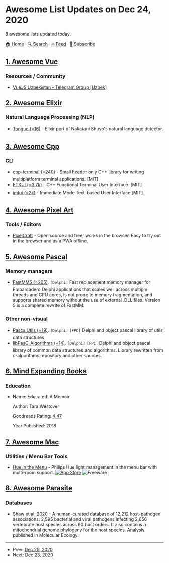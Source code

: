 # Awesome List Updates on Dec 24, 2020

8 awesome lists updated today.

[🏠 Home](/README.md) · [🔍 Search](https://test.trackawesomelist.com/search/) · [🔥 Feed](https://test.trackawesomelist.com/feed.xml) · [📮 Subscribe](https://trackawesomelist.us17.list-manage.com/subscribe?u=d2f0117aa829c83a63ec63c2f&id=36a103854c)



## [1. Awesome Vue](/content/vuejs/awesome-vue/README.md)

### Resources / Community

*   [VueJS Uzbekistan - Telegram Group \[Uzbek\]](https://t.me/vuejsuzbekcommunity)

## [2. Awesome Elixir](/content/h4cc/awesome-elixir/README.md)

### Natural Language Processing (NLP)

*   [Tongue (⭐16)](https://github.com/dannote/tongue) - Elixir port of Nakatani Shuyo's natural language detector.

## [3. Awesome Cpp](/content/fffaraz/awesome-cpp/README.md)

### CLI

*   [cpp-terminal (⭐240)](https://github.com/jupyter-xeus/cpp-terminal) - Small header only C++ library for writing multiplatform terminal applications. \[MIT]
*   [FTXUI (⭐3.7k)](https://github.com/ArthurSonzogni/FTXUI) - C++ Functional Terminal User Interface. \[MIT]
*   [imtui (⭐2k)](https://github.com/ggerganov/imtui) - Immediate Mode Text-based User Interface \[MIT]

## [4. Awesome Pixel Art](/content/Siilwyn/awesome-pixel-art/README.md)

### Tools / Editors

*   [PixelCraft](https://rgab1508.github.io/PixelCraft/) - Open source and free, works in the browser. Easy to try out in the browser and as a PWA offline.

## [5. Awesome Pascal](/content/Fr0sT-Brutal/awesome-pascal/README.md)

### Memory managers

*   [FastMM5 (⭐205)](https://github.com/pleriche/FastMM5). `[Delphi]` Fast replacement memory manager for Embarcadero Delphi applications that scales well across multiple threads and CPU cores, is not prone to memory fragmentation, and supports shared memory without the use of external .DLL files. Version 5 is a complete rewrite of FastMM.

### Other non-visual

*   [PascalUtils (⭐19)](https://github.com/isemenkov/pascalutils). `[Delphi]` `[FPC]` Delphi and object pascal library of utils data structures
*   [libPasC-Algorithms (⭐14)](https://github.com/isemenkov/libpasc-algorithms). `[Delphi]` `[FPC]` Delphi and object pascal library of common data structures and algorithms. Library rewritten from c-algorithms repository and other sources.

## [6. Mind Expanding Books](/content/hackerkid/Mind-Expanding-Books/README.md)

### Education

- Name: Educated: A Memoir

  Author: Tara Westover

  Goodreads Rating: [4.47](https://www.goodreads.com/book/show/35133922-educated)

  Year Published: 2018



## [7. Awesome Mac](/content/jaywcjlove/awesome-mac/README.md)

### Utilities / Menu Bar Tools

*   [Hue in the Menu](https://apps.apple.com/gb/app/hue-in-the-menu/id1534707384) - Philips Hue light management in the menu bar with multi-room support. [![App Store](https://jaywcjlove.github.io/sb/ico/min-app-store.svg "App Store Software")](https://apps.apple.com/gb/app/hue-in-the-menu/id1534707384) ![Freeware](https://jaywcjlove.github.io/sb/ico/min-free.svg "Freeware")

## [8. Awesome Parasite](/content/ecohealthalliance/awesome-parasite/README.md)

### Databases

*   [Shaw et al. 2020](https://figshare.com/articles/The_phylogenetic_range_of_bacterial_and_viral_pathogens_of_vertebrates_dataset_and_supplementary_material/8262779) - A human-curated database of 12,212 host-pathogen associations: 2,595 bacterial and viral pathogens infecting 2,656 vertebrate host species across 90 host orders. It also contains a mitochondrial genome phylogeny for the host species. [Analysis](https://onlinelibrary.wiley.com/doi/10.1111/mec.15463) published in Molecular Ecology.

---

- Prev: [Dec 25, 2020](/content/2020/12/25/README.md)
- Next: [Dec 23, 2020](/content/2020/12/23/README.md)